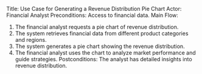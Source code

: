 Title: Use Case for Generating a Revenue Distribution Pie Chart
Actor: Financial Analyst
Preconditions: Access to financial data.
Main Flow:
1. The financial analyst requests a pie chart of revenue distribution.
2. The system retrieves financial data from different product categories and regions.
3. The system generates a pie chart showing the revenue distribution.
4. The financial analyst uses the chart to analyze market performance and guide strategies.
Postconditions: The analyst has detailed insights into revenue distribution.
